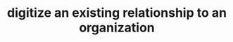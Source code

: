 ---
# !!! Warning: Do not edit this file; any changes must be replicated in Excel !!!
permalink: use/digitize-an-existing-relationship-to-an-organization
published: false
title: "digitize an existing relationship to an organization"
type: scenario
toc: true
properties:
  - id: SC016
  - category: Get in touch with other Identities
  - description: Nutzer möchte ohne einen Online Account seinen Vertrag auf enmeshed heben
  - customer: All
  - component: use
  - level: Beginner
  - implementation status: DOCS ONLY
  - documentation status: OPEN
  - published:
  - link: use/digitize-an-existing-relationship-to-an-organization
require:
required_by:
---
